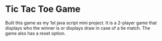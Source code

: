 # Tic Tac Toe Game
Built this game as my 1st java script mini project.
It is a 2-player game that displays who the winner is or displays draw in case of a tie match. The game also has a reset option.
